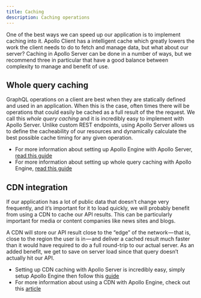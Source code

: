 ```yaml
---
title: Caching
description: Caching operations
---
```


One of the best ways we can speed up our application is to implement caching into it. Apollo Client has a intelligent cache which greatly lowers the work the client needs to do to fetch and manage data, but what about our server? Caching in Apollo Server can be done in a number of ways, but we recommend three in particular that have a good balance between complexity to manage and benefit of use.

<h2 id="whole-query">Whole query caching</h2>

GraphQL operations on a client are best when they are statically defined and used in an application. When this is the case, often times there will be operations that could easily be cached as a full result of the the request. We call this *whole query caching* and it is incredibly easy to implement with Apollo Server. Unlike custom REST endpoints, using Apollo Server allows us to define the cacheability of our resources and dynamically calculate the best possible cache timing for any given operation.

- For more information about setting up Apollo Engine with Apollo Server, [read this guide]()
- For more information about setting up whole query caching with Apollo Engine, [read this guide](https://www.apollographql.com/docs/engine/caching.html)

<h2 id="cdn-caching">CDN integration</h2>

If our application has a lot of public data that doesn’t change very frequently, and it’s important for it to load quickly, we will probably benefit from using a CDN to cache our API results. This can be particularly important for media or content companies like news sites and blogs.

A CDN will store our API result close to the “edge” of the network — that is, close to the region the user is in — and deliver a cached result much faster than it would have required to do a full round-trip to our actual server. As an added benefit, we get to save on server load since that query doesn’t actually hit our API.

- Setting up CDN caching with Apollo Server is incredibly easy, simply setup Apollo Engine then follow this [guide](https://www.apollographql.com/docs/engine/cdn.html)
- For more information about using a CDN with Apollo Engine, check out this [article](https://blog.apollographql.com/caching-graphql-results-in-your-cdn-54299832b8e2)

